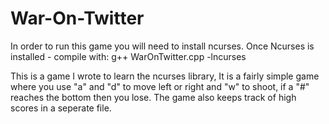 # War-On-Twitter

In order to run this game you will need to install ncurses.
Once Ncurses is installed - compile with: g++ WarOnTwitter.cpp -lncurses



This is a game I wrote to learn the ncurses library, It is a fairly simple game where you use "a" and "d" to move left or right and "w" to shoot, if a "#" reaches the bottom then you lose. The game also keeps track of high scores in a seperate file.
